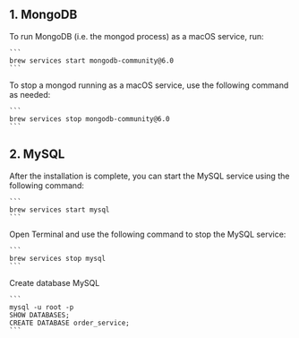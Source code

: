 ## 1. MongoDB

To run MongoDB (i.e. the mongod process) as a macOS service, run:

	```
    brew services start mongodb-community@6.0
    ```

To stop a mongod running as a macOS service, use the following command as needed:

    ```
	brew services stop mongodb-community@6.0
    ```


## 2. MySQL

After the installation is complete, you can start the MySQL service using the following command:

    ```
    brew services start mysql
    ```


Open Terminal and use the following command to stop the MySQL service:

    ```
    brew services stop mysql
    ```

Create database MySQL

    ```
    mysql -u root -p
    SHOW DATABASES;
    CREATE DATABASE order_service;
    ```

